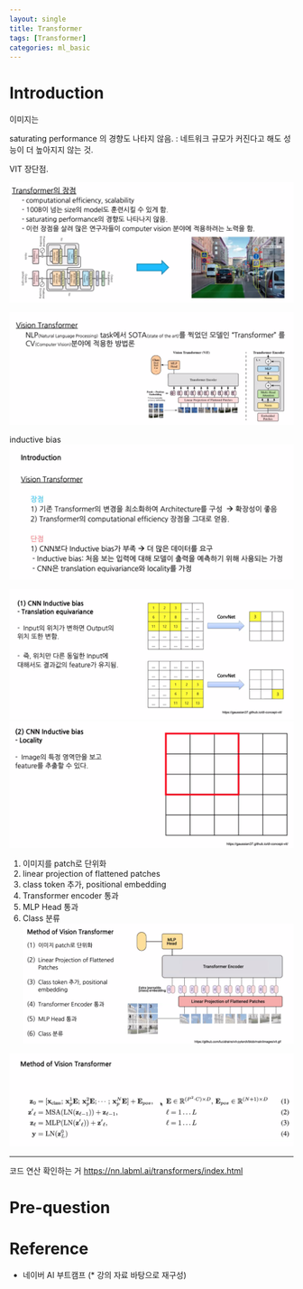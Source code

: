 ```yaml
---
layout: single
title: Transformer
tags: [Transformer]
categories: ml_basic
---
```

# Introduction
이미지는 

saturating performance 의 경향도 나타지 않음.
: 네트워크 규모가 커진다고 해도 성능이 더 높아지지 않는 것.

VIT 장단점.

![](./../../../assets/images/(TODO)2022-10-05-Transformer_images/1665130030157.png)


![](./../../../assets/images/(TODO)2022-10-05-Transformer_images/1665130161730.png)

inductive bias
![](./../../../assets/images/(TODO)2022-10-05-Transformer_images/1665130211599.png)



![](./../../../assets/images/(TODO)2022-10-05-Transformer_images/1665130359345.png)
![](./../../../assets/images/(TODO)2022-10-05-Transformer_images/1665130459053.png)

1. 이미지를 patch로 단위화
2. linear projection of flattened patches
3. class token 추가, positional embedding
4. Transformer encoder 통과
5. MLP  Head 통과
6. Class 분류
![](./../../../assets/images/(TODO)2022-10-05-Transformer_images/1665130667638.png)

![](./../../../assets/images/(TODO)2022-10-05-Transformer_images/1665130836730.png)

____

코드 연산 확인하는 거
https://nn.labml.ai/transformers/index.html


# Pre-question

# Reference
- 네이버 AI 부트캠프 (* 강의 자료 바탕으로 재구성)   



